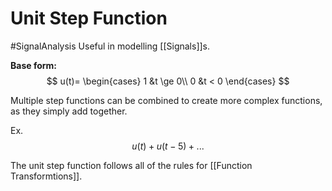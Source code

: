 # Unit Step Function
#SignalAnalysis 
Useful in modelling [[Signals]]s.

 **Base form:**
$$
u(t)=
	\begin{cases}
		1 &t \ge 0\\
		0 &t < 0
	\end{cases}
$$
 
 Multiple step functions can be combined to create more complex functions, as they simply add together. 
 
 Ex.
 $$u(t) + u(t-5) + ...$$
 
The unit step function follows all of the rules for [[Function Transformtions]].